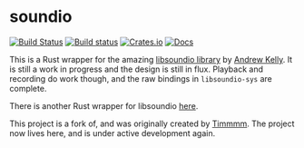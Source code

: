 # soundio

[![Build Status](https://travis-ci.org/Timmmm/soundio-rs.svg?branch=master)](https://travis-ci.org/Timmmm/soundio-rs)
[![Build status](https://ci.appveyor.com/api/projects/status/eu4akdghyukoof7o?svg=true)](https://ci.appveyor.com/project/Timmmm/soundio-rs)
[![Crates.io](https://img.shields.io/crates/v/soundio.svg)](https://crates.io/crates/soundio)
[![Docs](https://docs.rs/soundio/badge.svg)](https://docs.rs/soundio/)

This is a Rust wrapper for the amazing [libsoundio library](http://libsound.io/)
by [Andrew Kelly](https://github.com/andrewrk). It is still a work in progress and
the design is still in flux. Playback and recording do work though, and the raw bindings
in `libsoundio-sys` are complete.

There is another Rust wrapper for libsoundio [here](https://github.com/klingtnet/rsoundio).

This project is a fork of, and was originally created by [Timmmm](https://github.com/Timmmm/soundio-rs). The project now lives here, and is under active development again.
